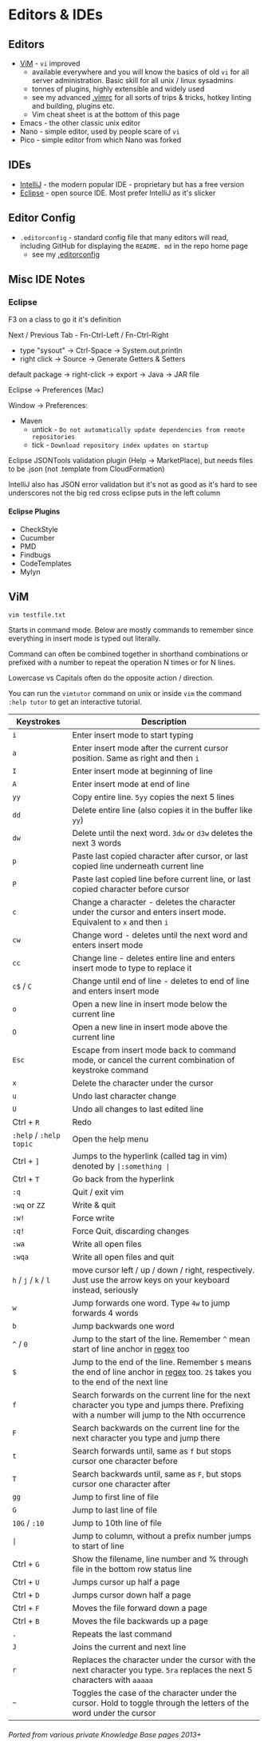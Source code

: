 # Editors & IDEs

## Editors

- [ViM](https://www.vim.org/) - `vi` improved
  - available everywhere and you will know the basics of old `vi` for all server administration. Basic skill for all
    unix / linux sysadmins
  - tonnes of plugins, highly extensible and widely used
  - see my advanced [.vimrc](https://github.com/HariSekhon/DevOps-Bash-tools/blob/master/configs/.vimrc) for all
    sorts of trips & tricks, hotkey linting and building, plugins etc.
  - Vim cheat sheet is at the bottom of this page
- Emacs - the other classic unix editor
- Nano - simple editor, used by people scare of `vi`
- Pico - simple editor from which Nano was forked

## IDEs

- [IntelliJ](https://www.jetbrains.com/idea/) - the modern popular IDE - proprietary but has a free version
- [Eclipse](https://www.eclipse.org/) - open source IDE. Most prefer IntelliJ as it's slicker

## Editor Config

- `.editorconfig` - standard config file that many editors will read, including GitHub for displaying the `README.
  md` in the repo home page
  - see my [.editorconfig](https://github.com/HariSekhon/DevOps-Bash-tools/blob/master/configs/.editorconfig)

## Misc IDE Notes

### Eclipse

F3 on a class to go it it's definition

Next / Previous Tab - Fn-Ctrl-Left / Fn-Ctrl-Right

- type "sysout" -> Ctrl-Space -> System.out.println
- right click -> Source -> Generate Getters & Setters

default package -> right-click -> export -> Java -> JAR file

Eclipse -> Preferences (Mac)

Window -> Preferences:
  - Maven
    - untick - `Do not automatically update dependencies from remote repositories`
    - tick   - `Download repository index updates on startup`

Eclipse JSONTools validation plugin (Help -> MarketPlace), but needs files to be .json (not .template from CloudFormation)

IntelliJ also has JSON error validation but it's not as good as it's hard to see underscores not the big red cross eclipse puts in the left column

#### Eclipse Plugins

- CheckStyle
- Cucumber
- PMD
- Findbugs
- CodeTemplates
- Mylyn

## ViM

```shell
vim testfile.txt
```

Starts in command mode. Below are mostly commands to remember since everything in insert mode is typed out literally.

Command can often be combined together in shorthand combinations or prefixed with a number to repeat the operation
N times or for N lines.

Lowercase vs Capitals often do the opposite action / direction.

You can run the `vimtutor` command on unix or inside `vim` the command `:help tutor` to get an interactive tutorial.

| Keystrokes               | Description                                                                                                                                  |
|--------------------------|----------------------------------------------------------------------------------------------------------------------------------------------|
| `i`                      | Enter insert mode to start typing                                                                                                            |
| `a`                      | Enter insert mode after the current cursor position. Same as right and then `i`                                                              |
| `I`                      | Enter insert mode at beginning of line                                                                                                       |
| `A`                      | Enter insert mode at end of line                                                                                                             |
| `yy`                     | Copy entire line. `5yy` copies the next 5 lines                                                                                              |
| `dd`                     | Delete entire line (also copies it in the buffer like `yy`)                                                                                  |
| `dw`                     | Delete until the next word. `3dw` or `d3w` deletes the next 3 words                                                                          |
| `p`                      | Paste last copied character after cursor, or last copied line underneath current line                                                        |
| `P`                      | Paste last copied line before current line, or last copied character before cursor                                                           |
| `c`                      | Change a character - deletes the character under the cursor and enters insert mode. Equivalent to `x` and then `i`                           |
| `cw`                     | Change word - deletes until the next word and enters insert mode                                                                             |
| `cc`                     | Change line - deletes entire line and enters insert mode to type to replace it                                                               |
| `c$` / `C`               | Change until end of line - deletes to end of line and enters insert mode                                                                     |
| `o`                      | Open a new line in insert mode below the current line                                                                                        |
| `O`                      | Open a new line in insert mode above the current line                                                                                        |
| `Esc`                    | Escape from insert mode back to command mode, or cancel the current combination of keystroke command                                         |
| `x`                      | Delete the character under the cursor                                                                                                        |
| `u`                      | Undo last character change                                                                                                                   |
| `U`                      | Undo all changes to last edited line                                                                                                         |
| Ctrl + `R`               | Redo                                                                                                                                         |
| `:help`  / `:help topic` | Open the help menu                                                                                                                           |
| Ctrl + `]`               | Jumps to the hyperlink (called tag in vim) denoted by `\|:something \|`                                                                      |
| Ctrl + `T`               | Go back from the hyperlink                                                                                                                   |
| `:q`                     | Quit / exit vim                                                                                                                              |
| `:wq` or `ZZ`            | Write & quit                                                                                                                                 |
| `:w!`                    | Force write                                                                                                                                  |
| `:q!`                    | Force Quit, discarding changes                                                                                                               |
| `:wa`                    | Write all open files                                                                                                                         |
| `:wqa`                   | Write all open files and quit                                                                                                                |
| `h` / `j` / `k` / `l`    | move cursor left / up / down / right, respectively. Just use the arrow keys on your keyboard instead, seriously                              |
| `w`                      | Jump forwards one word. Type `4w` to jump forwards 4 words                                                                                   |
| `b`                      | Jump backwards one word                                                                                                                      |
| `^` / `0`                | Jump to the start of the line. Remember `^` mean start of line anchor in [regex](regex.md) too                                               |
| `$`                      | Jump to the end of the line. Remember `$` means the end of line anchor in [regex](regex.md) too. `2$` takes you to the end of the next line  |
| `f`                      | Search forwards on the current line for the next character you type and jumps there. Prefixing with a number will jump to the Nth occurrence |
| `F`                      | Search backwards on the current line for the next character you type and jump there                                                          |
| `t`                      | Search forwards until, same as `f` but stops cursor one character before                                                                     |
| `T`                      | Search backwards until, same as `F`, but stops cursor one character after                                                                    |
| `gg`                     | Jump to first line of file                                                                                                                   |
| `G`                      | Jump to last line of file                                                                                                                    |
| `10G` / `:10`            | Jump to 10th line of file                                                                                                                    |
| `\|`                     | Jump to column, without a prefix number jumps to start of line                                                                               |
| Ctrl + `G`               | Show the filename, line number and % through file in the bottom row status line                                                              |
| Ctrl + `U`               | Jumps cursor up half a page                                                                                                                  |
| Ctrl + `D`               | Jumps cursor down half a page                                                                                                                |
| Ctrl + `F`               | Moves the file forward down a page                                                                                                           |
| Ctrl + `B`               | Moves the file backwards up a page                                                                                                           |
| `.`                      | Repeats the last command                                                                                                                     |
| `J`                      | Joins the current and next line                                                                                                              |
| `r`                      | Replaces the character under the cursor with the next character you type. `5ra` replaces the next 5 characters with `aaaaa`                  |
| `~`                      | Toggles the case of the character under the cursor. Hold to toggle through the letters of the word under the cursor                          |

###### Ported from various private Knowledge Base pages 2013+
